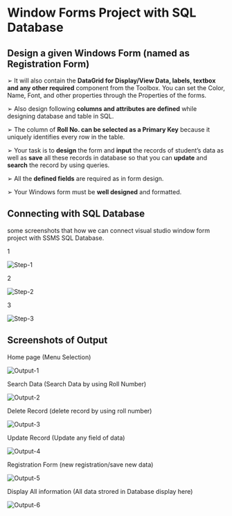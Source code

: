 # Window Forms Project with SQL Database
## Design a given Windows Form (named as Registration Form)

➢ It will also contain the <b>DataGrid for Display/View Data, labels, textbox and any other required</b> component from the Toolbox. You can set the Color, Name, Font, and other properties through the Properties of the forms.

➢ Also design following <b>columns and attributes are defined</b> while designing database and table in SQL.

➢ The column of <b>Roll No. can be selected as a Primary Key</b> because it uniquely identifies every row in the table.

➢ Your task is to <b>design</b> the form and <b>input</b> the records of student’s data as well as <b>save</b> all these records in database so that you can <b>update</b> and <b>search</b> the record by using queries.

➢ All the <b>defined fields</b> are required as in form design.

➢ Your Windows form must be <b>well designed</b> and formatted.

## Connecting with SQL Database

some screenshots that how we can connect visual studio window form project with SSMS SQL Database.

1

![Step-1](https://raw.githubusercontent.com/zeeshanmahar007/Window-Forms-Project-with-SQL-Database/master/Screenshots/SQL%231.png)

2

![Step-2](https://raw.githubusercontent.com/zeeshanmahar007/Window-Forms-Project-with-SQL-Database/master/Screenshots/SQL%232.png)

3

![Step-3](https://raw.githubusercontent.com/zeeshanmahar007/Window-Forms-Project-with-SQL-Database/master/Screenshots/SQL%233.JPG)

## Screenshots of Output

Home page (Menu Selection)

![Output-1](https://raw.githubusercontent.com/zeeshanmahar007/Window-Forms-Project-with-SQL-Database/master/Screenshots/Output%231.JPG)

Search Data (Search Data by using Roll Number)

![Output-2](https://raw.githubusercontent.com/zeeshanmahar007/Window-Forms-Project-with-SQL-Database/master/Screenshots/Output%232.JPG)

Delete Record (delete record by using roll number)

![Output-3](https://raw.githubusercontent.com/zeeshanmahar007/Window-Forms-Project-with-SQL-Database/master/Screenshots/Output%233.JPG)

Update Record (Update any field of data)

![Output-4](https://raw.githubusercontent.com/zeeshanmahar007/Window-Forms-Project-with-SQL-Database/master/Screenshots/Output%234.JPG)

Registration Form (new registration/save new data)

![Output-5](https://raw.githubusercontent.com/zeeshanmahar007/Window-Forms-Project-with-SQL-Database/master/Screenshots/Output%235.JPG)

Display All information (All data strored in Database display here)

![Output-6](https://raw.githubusercontent.com/zeeshanmahar007/Window-Forms-Project-with-SQL-Database/master/Screenshots/Output%236.JPG)

